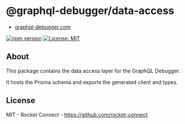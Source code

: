 # @graphql-debugger/data-access

- [graphql-debugger.com](http://www.graphql-debugger.com)

[![npm version](https://badge.fury.io/js/@graphql-debugger%2Fdata-access.svg)](https://badge.fury.io/js/@graphql-debugger%2Futils) [![License: MIT](https://img.shields.io/badge/License-MIT-yellow.svg)](https://opensource.org/licenses/MIT)

## About

This package contains the data access layer for the GraphQL Debugger.

It hosts the Prisma schema and exports the generated client and types.

## License

MIT - Rocket Connect - https://github.com/rocket-connect
